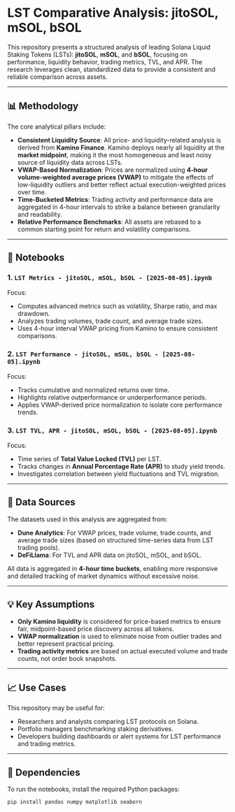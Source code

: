 # LST Comparative Analysis: jitoSOL, mSOL, bSOL

This repository presents a structured analysis of leading Solana Liquid Staking Tokens (LSTs): **jitoSOL**, **mSOL**, and **bSOL**, focusing on performance, liquidity behavior, trading metrics, TVL, and APR. The research leverages clean, standardized data to provide a consistent and reliable comparison across assets.

---

## 📊 Methodology

The core analytical pillars include:

- **Consistent Liquidity Source**: All price- and liquidity-related analysis is derived from **Kamino Finance**. Kamino deploys nearly all liquidity at the **market midpoint**, making it the most homogeneous and least noisy source of liquidity data across LSTs.
- **VWAP-Based Normalization**: Prices are normalized using **4-hour volume-weighted average prices (VWAP)** to mitigate the effects of low-liquidity outliers and better reflect actual execution-weighted prices over time.
- **Time-Bucketed Metrics**: Trading activity and performance data are aggregated in 4-hour intervals to strike a balance between granularity and readability.
- **Relative Performance Benchmarks**: All assets are rebased to a common starting point for return and volatility comparisons.

---

## 📁 Notebooks

### 1. `LST Metrics - jitoSOL, mSOL, bSOL - [2025-08-05].ipynb`

Focus:
- Computes advanced metrics such as volatility, Sharpe ratio, and max drawdown.
- Analyzes trading volumes, trade count, and average trade sizes.
- Uses 4-hour interval VWAP pricing from Kamino to ensure consistent comparisons.

### 2. `LST Performance - jitoSOL, mSOL, bSOL - [2025-08-05].ipynb`

Focus:
- Tracks cumulative and normalized returns over time.
- Highlights relative outperformance or underperformance periods.
- Applies VWAP-derived price normalization to isolate core performance trends.

### 3. `LST TVL, APR - jitoSOL, mSOL, bSOL - [2025-08-05].ipynb`

Focus:
- Time series of **Total Value Locked (TVL)** per LST.
- Tracks changes in **Annual Percentage Rate (APR)** to study yield trends.
- Investigates correlation between yield fluctuations and TVL migration.

---

## 📌 Data Sources

The datasets used in this analysis are aggregated from:

- **Dune Analytics**: For VWAP prices, trade volume, trade counts, and average trade sizes (based on structured time-series data from LST trading pools).
- **DeFiLlama**: For TVL and APR data on jitoSOL, mSOL, and bSOL.

All data is aggregated in **4-hour time buckets**, enabling more responsive and detailed tracking of market dynamics without excessive noise.

---

## 💡 Key Assumptions

- **Only Kamino liquidity** is considered for price-based metrics to ensure fair, midpoint-based price discovery across all tokens.
- **VWAP normalization** is used to eliminate noise from outlier trades and better represent practical pricing.
- **Trading activity metrics** are based on actual executed volume and trade counts, not order book snapshots.

---

## 📈 Use Cases

This repository may be useful for:

- Researchers and analysts comparing LST protocols on Solana.
- Portfolio managers benchmarking staking derivatives.
- Developers building dashboards or alert systems for LST performance and trading metrics.

---

## 🔧 Dependencies

To run the notebooks, install the required Python packages:

```bash
pip install pandas numpy matplotlib seaborn
